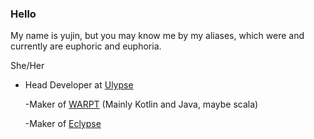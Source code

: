 ### Hello

My name is yujin, but you may know me by my aliases, which were and currently are euphoric and euphoria. 

She/Her

- Head Developer at [Ulypse](https://github.com/Ulypse)
  
  -Maker of [WARPT](https://github.com/Ulypse/WARPT) (Mainly Kotlin and Java, maybe scala)
  
  -Maker of [Eclypse](https://github.com/Ulypse/eclypse)

  
